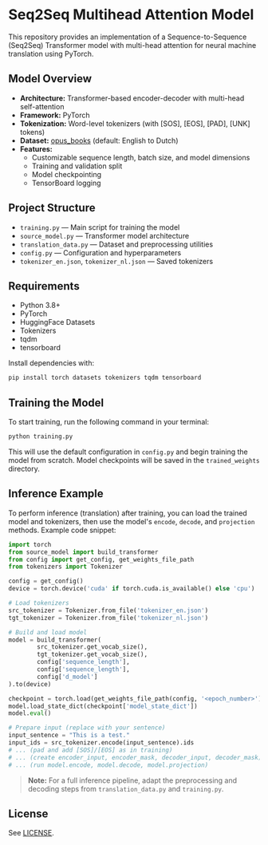 
# Seq2Seq Multihead Attention Model

This repository provides an implementation of a Sequence-to-Sequence (Seq2Seq) Transformer model with multi-head attention for neural machine translation using PyTorch.

## Model Overview
- **Architecture:** Transformer-based encoder-decoder with multi-head self-attention
- **Framework:** PyTorch
- **Tokenization:** Word-level tokenizers (with [SOS], [EOS], [PAD], [UNK] tokens)
- **Dataset:** [opus_books](https://huggingface.co/datasets/opus_books) (default: English to Dutch)
- **Features:**
	- Customizable sequence length, batch size, and model dimensions
	- Training and validation split
	- Model checkpointing
	- TensorBoard logging

## Project Structure
- `training.py` — Main script for training the model
- `source_model.py` — Transformer model architecture
- `translation_data.py` — Dataset and preprocessing utilities
- `config.py` — Configuration and hyperparameters
- `tokenizer_en.json`, `tokenizer_nl.json` — Saved tokenizers

## Requirements
- Python 3.8+
- PyTorch
- HuggingFace Datasets
- Tokenizers
- tqdm
- tensorboard

Install dependencies with:
```sh
pip install torch datasets tokenizers tqdm tensorboard
```

## Training the Model
To start training, run the following command in your terminal:

```sh
python training.py
```

This will use the default configuration in `config.py` and begin training the model from scratch. Model checkpoints will be saved in the `trained_weights` directory.

## Inference Example
To perform inference (translation) after training, you can load the trained model and tokenizers, then use the model's `encode`, `decode`, and `projection` methods. Example code snippet:

```python
import torch
from source_model import build_transformer
from config import get_config, get_weights_file_path
from tokenizers import Tokenizer

config = get_config()
device = torch.device('cuda' if torch.cuda.is_available() else 'cpu')

# Load tokenizers
src_tokenizer = Tokenizer.from_file('tokenizer_en.json')
tgt_tokenizer = Tokenizer.from_file('tokenizer_nl.json')

# Build and load model
model = build_transformer(
		src_tokenizer.get_vocab_size(),
		tgt_tokenizer.get_vocab_size(),
		config['sequence_length'],
		config['sequence_length'],
		config['d_model']
).to(device)

checkpoint = torch.load(get_weights_file_path(config, '<epoch_number>'))
model.load_state_dict(checkpoint['model_state_dict'])
model.eval()

# Prepare input (replace with your sentence)
input_sentence = "This is a test."
input_ids = src_tokenizer.encode(input_sentence).ids
# ... (pad and add [SOS]/[EOS] as in training)
# ... (create encoder_input, encoder_mask, decoder_input, decoder_mask)
# ... (run model.encode, model.decode, model.projection)
```

> **Note:** For a full inference pipeline, adapt the preprocessing and decoding steps from `translation_data.py` and `training.py`.

## License
See [LICENSE](LICENSE).
